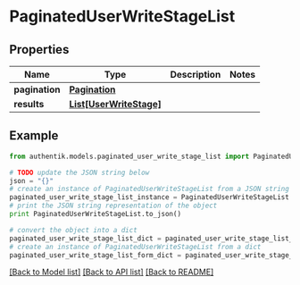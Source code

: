 # PaginatedUserWriteStageList


## Properties
Name | Type | Description | Notes
------------ | ------------- | ------------- | -------------
**pagination** | [**Pagination**](Pagination.md) |  | 
**results** | [**List[UserWriteStage]**](UserWriteStage.md) |  | 

## Example

```python
from authentik.models.paginated_user_write_stage_list import PaginatedUserWriteStageList

# TODO update the JSON string below
json = "{}"
# create an instance of PaginatedUserWriteStageList from a JSON string
paginated_user_write_stage_list_instance = PaginatedUserWriteStageList.from_json(json)
# print the JSON string representation of the object
print PaginatedUserWriteStageList.to_json()

# convert the object into a dict
paginated_user_write_stage_list_dict = paginated_user_write_stage_list_instance.to_dict()
# create an instance of PaginatedUserWriteStageList from a dict
paginated_user_write_stage_list_form_dict = paginated_user_write_stage_list.from_dict(paginated_user_write_stage_list_dict)
```
[[Back to Model list]](../README.md#documentation-for-models) [[Back to API list]](../README.md#documentation-for-api-endpoints) [[Back to README]](../README.md)


